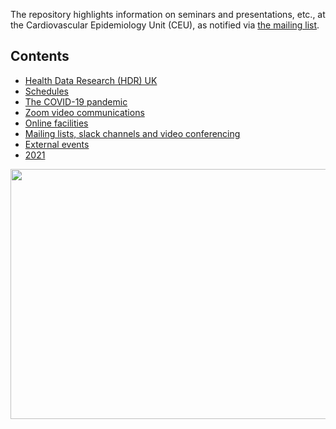 The repository highlights information on seminars and presentations, etc., at the Cardiovascular Epidemiology Unit (CEU), as notified via <a href="mailto:phpc-ceu-group@medschl.cam.ac.uk">the mailing list</a>.

## Contents

* [Health Data Research (HDR) UK](HDR.md)
* [Schedules](schedules.md)
* [The COVID-19 pandemic](COVID-19.md)
* [Zoom video communications](zoom.md)
* [Online facilities](resources.md)
* [Mailing lists, slack channels and video conferencing](channels.md)
* [External events](events.md)
* [2021](2021.md)

<a href="http://phdcomics.com/comics/archive.php?comicid=719"> <img src="http://phdcomics.com/comics/archive/phd060406s.gif" width="860" height="400" align="right"> </a>
